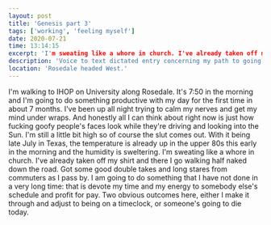 ```yaml
---
layout: post
title: 'Genesis part 3'
tags: ['working', 'feeling myself']
date: 2020-07-21
time: 13:14:15
excerpt: 'I'm sweating like a whore in church. I've already taken off my shirt and there I go walking half naked down the road.'
description: 'Voice to text dictated entry concerning my path to going to work for the first time since the new year.'
location: 'Rosedale headed West.'
---
```



I'm walking to IHOP on University along Rosedale. It's 7:50 in the morning and I'm going to do something productive with my day for the first time in about 7 months. I've been up all night trying to calm my nerves and get my mind under wraps. And honestly all I can think about right now is just how fucking goofy people's faces look while they're driving and looking into the Sun. I'm still a little bit high so of course the slut comes out. With it being late July in Texas, the temperature is already up in the upper 80s this early in the morning and the humidity is sweltering. I'm sweating like a whore in church. I've already taken off my shirt and there I go walking half naked down the road. Got some good double takes and long stares from commuters as I pass by. I am going to do something that I have not done in a very long time: that is devote my time and my energy to somebody else's schedule and profit for pay. Two obvious outcomes here, either I make it through and adjust to being on a timeclock, or someone's going to die today. 
